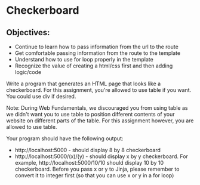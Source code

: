# Checkerboard

## Objectives:
* Continue to learn how to pass information from the url to the route
* Get comfortable passing information from the route to the template
* Understand how to use for loop properly in the template
* Recognize the value of creating a html/css first and then adding logic/code

Write a program that generates an HTML page that looks like a checkerboard.  For this assignment, you're allowed to use table if you want.  You could use div if desired.

Note: During Web Fundamentals, we discouraged you from using table as we didn't want you to use table to position different contents of your website on different parts of the table.  For this assignment however, you are allowed to use table.

Your program should have the following output:

* http://localhost:5000 - should display 8 by 8 checkerboard
* http://localhost:5000/(x)/(y) - should display x by y checkerboard.  For example, http://localhost:5000/10/10 should display 10 by 10 checkerboard.  Before you pass x or y to Jinja, please remember to convert it to integer first (so that you can use x or y in a for loop)
